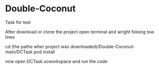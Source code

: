 # Double-Coconut
Task for test


After download or clone the project open terminal and wright foloing tow lines

cd (the pathe wher project was downloaded)/Double-Coconut-main/DCTask
pod install

now open DCTask.xcworkspace and run the code
